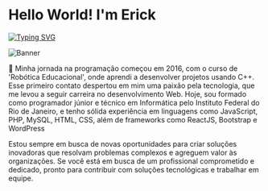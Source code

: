 # Hello World!  I'm Erick
[![Typing SVG](https://readme-typing-svg.demolab.com?font=Fira+Code&pause=1000&color=10DC00DC&background=FF000000&center=true&multiline=true&repeat=false&width=435&lines=Full-Stack+Web+%26+Software+Developer)](https://git.io/typing-svg)

![Banner](https://github.com/user-attachments/assets/81c02547-da10-4bab-abad-e27f83c4f427)

💬 Minha jornada na programação começou em 2016, com o curso de 'Robótica Educacional', onde aprendi a desenvolver projetos usando C++. Esse primeiro contato despertou em mim uma paixão pela tecnologia, que me levou a seguir carreira no desenvolvimento Web. Hoje, sou formado como programador júnior e técnico em Informática pelo Instituto Federal do Rio de Janeiro, e tenho sólida experiência em linguagens como JavaScript, PHP, MySQL, HTML, CSS, além de frameworks como ReactJS, Bootstrap e WordPress 

Estou sempre em busca de novas oportunidades para criar soluções inovadoras que resolvam problemas complexos e agreguem valor às organizações. Se você está em busca de um profissional comprometido e dedicado, pronto para contribuir com soluções tecnológicas e trabalhar em equipe.

<!--
**Erick-Porto/Erick-Porto** is a ✨ _special_ ✨ repository because its `README.md` (this file) appears on your GitHub profile.

Here are some ideas to get you started:

- 🔭 I’m currently working on ...
- 🌱 I’m currently learning ...
- 👯 I’m looking to collaborate on ...
- 🤔 I’m looking for help with ...
- 💬 Ask me about ...
- 📫 How to reach me: ...
- 😄 Pronouns: ...
- ⚡ Fun fact: ...
-->
